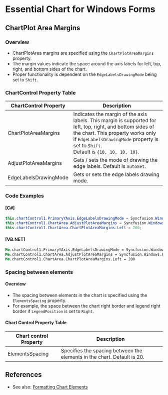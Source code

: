 <!--
source: image
domain: syncfusion-sdk
task: pdf-ocr-to-markdown
language: en (keep original; do not translate)
source_filename: page_501.jpeg
document_name: chart
page_number: 501
page_id: chart#page_501
product: Syncfusion Winforms
version: 11.4.0.26
timestamp: 2025-08-09T03:45:39Z
fidelity: lossless
-->

# Essential Chart for Windows Forms

## ChartPlot Area Margins

### Overview

- ChartPlotArea margins are specified using the `ChartPlotAreaMargins` property.
- The margin values indicate the space around the axis labels for left, top, right, and bottom sides of the chart.
- Proper functionality is dependent on the `EdgeLabelsDrawingMode` being set to `Shift`.

### ChartControl Property Table

| ChartControl Property             | Description                                                                                                    |
|------------------------------------|----------------------------------------------------------------------------------------------------------------|
| ChartPlotAreaMargins              | Indicates the margin of the axis labels. This margin is supported for left, top, right, and bottom sides of the chart. This property works only if `EdgeLabelsDrawingMode` property is set to `Shift`. <br> Default is `{10, 10, 10, 10}`. |
| AdjustPlotAreaMargins             | Gets / sets the mode of drawing the edge labels. Default is `AutoSet`.                                           |
| EdgeLabelsDrawingMode             | Gets or sets the edge labels drawing mode.                                                                   |

### Code Examples

#### [C#]

```csharp
this.chartControl1.PrimaryYAxis.EdgeLabelsDrawingMode = Syncfusion.Windows.Forms.Chart.ChartAxisEdgeLabelsDrawingMode.Shift;
this.chartControl1.ChartArea.AdjustPlotAreaMargins = Syncfusion.Windows.Forms.Chart.ChartSetMode.UserSet;
this.chartControl1.ChartArea.ChartPlotAreaMargins.Left = 200;
```

#### [VB.NET]

```vb
Me.chartControl1.PrimaryYAxis.EdgeLabelsDrawingMode = Syncfusion.Windows.Forms.Chart.ChartAxisEdgeLabelsDrawingMode.Shift
Me.chartControl1.ChartArea.AdjustPlotAreaMargins = Syncfusion.Windows.Forms.Chart.ChartSetMode.UserSet
Me.chartControl1.ChartArea.ChartPlotAreaMargins.Left = 200
```

### Spacing between elements

#### Overview

- The spacing between elements in the chart is specified using the `ElementsSpacing` property.
- For example, the space between the chart right border and legend right border if `LegendPosition` is set to `Right`.

#### Chart Control Property Table

| Chart control Property | Description                                                                 |
|-------------------------|-----------------------------------------------------------------------------|
| ElementsSpacing        | Specifies the spacing between the elements in the chart. Default is 20.|

## References

- See also: [Formatting Chart Elements](#Formatting-Chart-Elements)

<!-- tags: [Syncfusion, Winforms, Chart, ChartPlotAreaMargins, EdgeLabelsDrawingMode, ElementsSpacing] keywords: [ChartArea, Margin, Spacing, EdgeLabels, AutoSet, UserSet, LegendPosition] -->